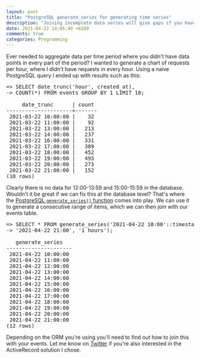 ```yaml
---
layout: post
title: "PostgreSQL generate_series for generating time series"
description: "Joining incomplete data series will give gaps if you have to truncate the dates. Use the PostgreSQL generate_series function to join a complete date series with your data and fill the gaps with zeros."
date: 2021-04-22 14:05:40 +0200
comments: true
categories: Programming
---
```


Ever needed to aggregate data per time period where you didn't have data points in every part of the period? I wanted to generate a chart of requests per hour, where I didn't have requests in every hour. Using a naive PostgreSQL query I ended up with results such as this:

<pre>
=> SELECT date_trunc('hour', created_at),
-> COUNT(*) FROM events GROUP BY 1 LIMIT 10;

     date_trunc      | count 
---------------------+-------
 2021-03-22 10:00:00 |    32
 2021-03-22 11:00:00 |    92
 2021-03-22 13:00:00 |   213
 2021-03-22 14:00:00 |   237
 2021-03-22 16:00:00 |   331
 2021-03-22 17:00:00 |   389
 2021-03-22 18:00:00 |   452
 2021-03-22 19:00:00 |   493
 2021-03-22 20:00:00 |   273
 2021-03-22 21:00:00 |   152
(10 rows)
</pre>

Clearly there is no data for 12:00-13:59 and 15:00-15:59 in the database. Wouldn't it be great if we can fix this at the database level? That's where the [PostgreSQL `generate_series()` function](https://www.postgresql.org/docs/13/functions-srf.html) comes into play. We can use it to generate a consecutive range of items, which we can then join with our events table.

<pre>
=> SELECT * FROM generate_series('2021-04-22 10:00'::timestamp,
-> '2021-04-22 21:00', '1 hours');

   generate_series   
---------------------
 2021-04-22 10:00:00
 2021-04-22 11:00:00
 2021-04-22 12:00:00
 2021-04-22 13:00:00
 2021-04-22 14:00:00
 2021-04-22 15:00:00
 2021-04-22 16:00:00
 2021-04-22 17:00:00
 2021-04-22 18:00:00
 2021-04-22 19:00:00
 2021-04-22 20:00:00
 2021-04-22 21:00:00
(12 rows)
</pre>

Depending on the ORM you're using you'll need to find out how to join this with your events. Let me know on [Twitter](https://twitter.com/frankgroeneveld) if you're also interested in the ActiveRecord solution I chose.
